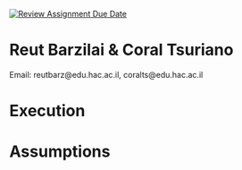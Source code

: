 [![Review Assignment Due Date](https://classroom.github.com/assets/deadline-readme-button-24ddc0f5d75046c5622901739e7c5dd533143b0c8e959d652212380cedb1ea36.svg)](https://classroom.github.com/a/KnqVbps7)
<h1>Reut Barzilai & Coral Tsuriano</h1>
<p>Email: reutbarz@edu.hac.ac.il, coralts@edu.hac.ac.il</p>

<h1>Execution</h1>
<p>
</p>
<h1>Assumptions</h1>
<p>
</p>

